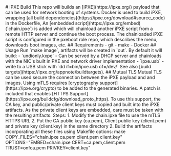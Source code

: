 <!--
SPDX-FileCopyrightText: © 2020 Open Networking Foundation <support@opennetworking.org>
SPDX-License-Identifier: Apache-2.0
--!>
# iPXE Build

This repo will builds an [iPXE](https://ipxe.org/) payload that can be used for
network booting of systems.


Docker is used to build iPXE, wrapping [all build
dependencies](https://ipxe.org/download#source_code) in the Dockerfile, An
[embedded script](https://ipxe.org/embed) (`chain.ipxe`) is added which will
chainload another iPXE script from a remote HTTP server and continue the boot
process.

The chainloaded iPXE script is configured in the pxeboot role repo, which
describes the menu, downloads boot images, etc.

## Requirements

- git
- make
- Docker

## Usage

Run `make image`, artifacts will be created in `out`. By default it will build:

- `undionly.kxpe` - Can be served by a DHCP server and chainloads with the
  NIC's built in PXE and network driver implementation
- `ipxe.usb` - write to a USB stick with `dd if=bin/ipxe.usb of=/dev/<rawdevice>`

See also [build targets](https://ipxe.org/appnote/buildtargets).

## Mutual TLS

Mutual TLS can be used secure the connection between the iPXE payload and
and images.

Using mTLS requires [cryptography support](https://ipxe.org/crypto) to be added
to the generated binaries. A patch is included that enables [HTTPS
Support](https://ipxe.org/buildcfg/download_proto_https).

To use this support, the CA key, and public/private client keys must copied and
built into the iPXE artifacts. As the private client keys are embedded, care
must be taken with the resulting artifacts.

Steps:

1. Modify the chain.ipxe file to use the mTLS HTTPS URL

2. Put the CA public key (ca.pem), Client public key (client.pem) and
   private key (client.key) in the same directory

2. Build the artifacts incorporating all these files using Makefile options:

    make COPY_FILES="chain.ipxe ca.pem client.pem client.key" OPTIONS="EMBED=chain.ipxe CERT=ca.pem,client.pem TRUST=onfca.pem
PRIVKEY=client.key"

